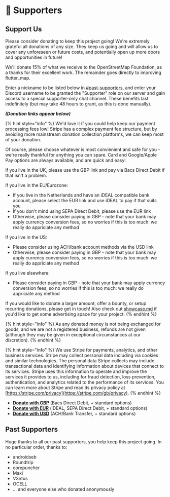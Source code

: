 # 💝 Supporters

## Support Us

Please consider donating to keep this project going! We're extremely grateful all donations of any size. They keep us going and will allow us to cover any unforeseen or future costs, and potentially open up more doors and opportunities in future!

We'll donate 15% of what we receive to the OpenStreetMap Foundation, as a thanks for their excellent work. The remainder goes directly to improving flutter\_map.

Enter a nickname to be listed below in [#past-supporters](supporters.md#past-supporters "mention"), and enter your Discord username to be granted the "Supporter" role on our server and gain access to a special supporter-only chat channel. These benefits last indefinitely (but may take 48 hours to grant, as this is done manually).

_**(Donation links appear below)**_

{% hint style="info" %}
We'd love it if you could help keep our payment processing fees low! Stripe has a complex payment fee structure, but by avoiding more mainstream donation collection platforms, we can keep most of your donation.

Of course, please choose whatever is most convienient and safe for you - we're really thankful for anything you can spare. Card and Google/Apple Pay options are always available, and are quick and easy!

If you live in the UK, please use the GBP link and pay via Bacs Direct Debit if that isn't a problem.

If you live in the EU/Eurozone:

* If you live in the Netherlands and have an iDEAL compatible bank account, please select the EUR link and use iDEAL to pay if that suits you
* If you don't mind using SEPA Direct Debit, please use the EUR link
* Otherwise, please consider paying in GBP - note that your bank may apply currency conversion fees, so no worries if this is too much: we really do appriciate any method

If you live in the US:

* Please consider using ACH/bank account methods via the USD link
* Otherwise, please consider paying in GBP - note that your bank may apply currency conversion fees, so no worries if this is too much: we really do appriciate any method

If you live elsewhere:

* Please consider paying in GBP - note that your bank may apply currency conversion fees, so no worries if this is too much: we really do appriciate any method

If you would like to donate a larger amount, offer a bounty, or setup recurring donations, please get in touch! Also check out [showcase.md](showcase.md "mention") if you'd like to get some advertising space for your project.
{% endhint %}

{% hint style="info" %}
As any donated money is not being exchanged for goods, and we are not a registered business, refunds are not given (although they may be given in exceptional circumstances at our discretion).
{% endhint %}

{% hint style="info" %}
We use Stripe for payments, analytics, and other business services.  Stripe may collect personal data including via cookies and similar technologies.  The personal data Stripe collects may include transactional data and identifying information about devices that connect to its services. Stripe uses this information to operate and improve the services it provides to us, including for fraud detection, loss prevention, authentication, and analytics related to the performance of its services.  You can learn more about Stripe and read its privacy policy at [https://stripe.com/privacy](https://stripe.com/gb/privacy).
{% endhint %}

* [**Donate with GBP**](https://donate.stripe.com/14kg1s1CB0dSdk4cMM) (Bacs Direct Debit, + standard options)
* [**Donate with EUR**](https://donate.stripe.com/cN202ugxvbWA93O146) (iDEAL, SEPA Direct Debit, + standard options)
* [**Donate with USD**](https://donate.stripe.com/6oE9D46WVe4I2FqcMN) (ACH/Bank Transfer, + standard options)

## Past Supporters

Huge thanks to all our past supporters, you help keep this project going. In no particular order, thanks to:

* androidseb
* Roundtrip
* corepuncher
* Maxi
* V3ntus
* OCELL
* ... and everyone else who donated anonymously

